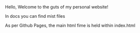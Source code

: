 Hello, Welcome to the guts of my personal website!

In docs you can find mist files

As per Github Pages, the main html fime is held within index.html
